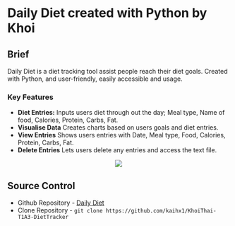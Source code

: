 # Daily Diet created with Python by Khoi

## Brief

Daily Diet is a diet tracking tool assist people reach their diet goals. Created with Python, and user-friendly, easily accessible and usage.

### Key Features

- <b> Diet Entries:</b> Inputs users diet through out the day; Meal type, Name of food, Calories, Protein, Carbs, Fat.
- <b>Visualise Data</b> Creates charts based on users goals and diet entries.
- <b>View Entries</b> Shows users entries with Date, Meal type, Food, Calories, Protein, Carbs, Fat.
- <b>Delete Entries</b> Lets users delete any entries and access the text file.

<p align ="center">
<img src="docs/screenshots/menu.png>"/>
</p>

## Source Control

- Github Repository - [Daily Diet](https://github.com/kaihx1/KhoiThai-T1A3-DietTracker)
- Clone Repository - `git clone https://github.com/kaihx1/KhoiThai-T1A3-DietTracker`
    <br>


